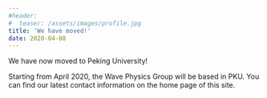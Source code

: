 ```yaml
---
#header:
#  teaser: /assets/images/profile.jpg
title: 'We have moved!'
date: 2020-04-08
---
```

We have now moved to Peking University!

Starting from April 2020, the Wave Physics Group will be based in PKU. You can find our latest contact information on the home page of this site.
